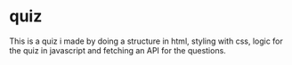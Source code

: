 # quiz

This is a quiz i made by doing a structure in html, styling with css, logic for the quiz in javascript and fetching an API for the questions.


